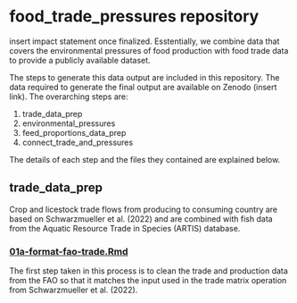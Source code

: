 # food_trade_pressures repository

insert impact statement once finalized. Esstentially, we combine data that covers the environmental pressures of food production with food trade data to provide a publicly available dataset.

The steps to generate this data output are included in this repository. The data required to generate the final output are available on Zenodo (insert link). The overarching steps are:

1. trade_data_prep
2. environmental_pressures
3. feed_proportions_data_prep
4. connect_trade_and_pressures

The details of each step and the files they contained are explained below.

## trade_data_prep
Crop and licestock trade flows from producing to consuming country are based on Schwarzmueller et al. (2022) and are combined with fish data from the Aquatic Resource Trade in Species (ARTIS) database.

### [01a-format-fao-trade.Rmd](https://github.com/jagephart/food_trade_pressures/blob/main/01_trade_data_prep/01a-format-fao-trade.Rmd)
The first step taken in this process is to clean the trade and production data from the FAO so that it matches the input used in the trade matrix operation from Schwarzmueller et al. (2022).

